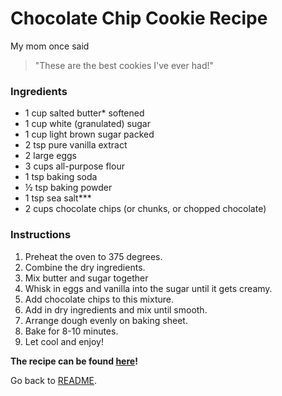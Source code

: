 # Chocolate Chip Cookie Recipe
My mom once said
> "These are the best cookies I've ever had!"

### Ingredients
- 1 cup salted butter* softened
- 1 cup white (granulated) sugar
- 1 cup light brown sugar packed
- 2 tsp pure vanilla extract
- 2 large eggs
- 3 cups all-purpose flour
- 1 tsp baking soda
- ½ tsp baking powder
- 1 tsp sea salt***
- 2 cups chocolate chips (or chunks, or chopped chocolate)

### Instructions
1. Preheat the oven to 375 degrees.
2. Combine the dry ingredients.
3. Mix butter and sugar together
4. Whisk in eggs and vanilla into the sugar until it gets creamy.
5. Add chocolate chips to this mixture.
6. Add in dry ingredients and mix until smooth.
7. Arrange dough evenly on baking sheet.
8. Bake for 8-10 minutes.
9. Let cool and enjoy!


**The recipe can be found [here](https://joyfoodsunshine.com/the-most-amazing-chocolate-chip-cookies/)!**


Go back to [README](README.md).

